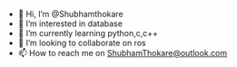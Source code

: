 - 👋 Hi, I’m @Shubhamthokare
- 👀 I’m interested in database
- 🌱 I’m currently learning python,c,c++
- 💞️ I’m looking to collaborate on ros 
- 📫 How to reach me on ShubhamThokare@outlook.com

<!---
Shubhamthokare/Shubhamthokare is a ✨ special ✨ repository because its `README.md` (this file) appears on your GitHub profile.
You can click the Preview link to take a look at your changes.
--->
